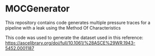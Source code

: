 # MOCGenerator
This repository contains code generates multiple pressure traces for a pipeline with a leak using the Method Of Characteristics

This code was used to generate the dataset used in this reference: https://ascelibrary.org/doi/full/10.1061/%28ASCE%29WR.1943-5452.0001187


